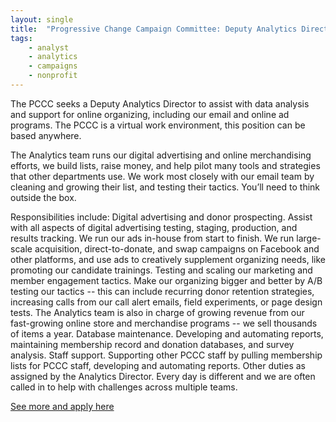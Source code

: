 ```yaml
---
layout: single
title:  "Progressive Change Campaign Committee: Deputy Analytics Director"
tags: 
    - analyst
    - analytics
    - campaigns
    - nonprofit
---
```


The PCCC seeks a Deputy Analytics Director to assist with data analysis and support for online organizing, including our email and online ad programs. The PCCC is a virtual work environment, this position can be based anywhere.

The Analytics team runs our digital advertising and online merchandising efforts, we build lists, raise money, and help pilot many tools and strategies that other departments use. We work most closely with our email team by cleaning and growing their list, and testing their tactics. You’ll need to think outside the box.

Responsibilities include:
Digital advertising and donor prospecting. Assist with all aspects of digital advertising testing, staging, production, and results tracking. We run our ads in-house from start to finish. We run large-scale acquisition, direct-to-donate, and swap campaigns on Facebook and other platforms, and use ads to creatively supplement organizing needs, like promoting our candidate trainings.
Testing and scaling our marketing and member engagement tactics. Make our organizing bigger and better by A/B testing our tactics -- this can include recurring donor retention strategies, increasing calls from our call alert emails, field experiments, or page design tests. The Analytics team is also in charge of growing revenue from our fast-growing online store and merchandise programs -- we sell thousands of items a year.
Database maintenance. Developing and automating reports, maintaining membership record and donation databases, and survey analysis.
Staff support. Supporting other PCCC staff by pulling membership lists for PCCC staff, developing and automating reports.
Other duties as assigned by the Analytics Director. Every day is different and we are often called in to help with challenges across multiple teams.

[See more and apply here](http://act.boldprogressives.org/act/2017-hiring-deputy-analytics-director?)
